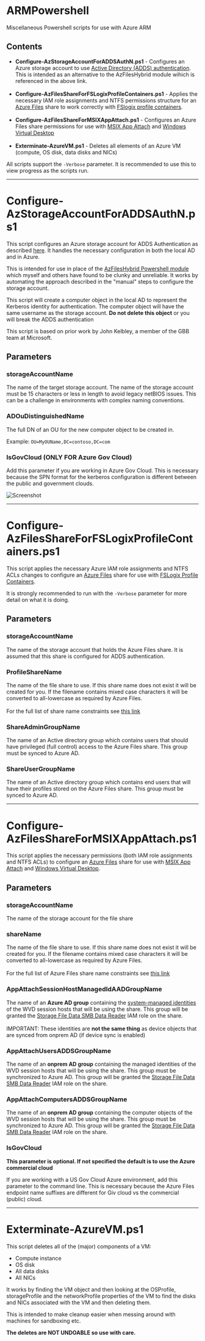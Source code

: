 # ARMPowershell
Miscellaneous Powershell scripts for use with Azure ARM

## Contents


* **Configure-AzStorageAccountForADDSAuthN.ps1** - Configures an Azure storage account to use [Active Directory (ADDS) authentication](https://docs.microsoft.com/en-us/azure/storage/files/storage-files-identity-auth-active-directory-enable).  This is intended as an alternative to the AzFilesHybrid module wihich is referenced in the above link.<br><br>
* **Configure-AzFilesShareForFSLogixProfileContainers.ps1** - Applies the necessary IAM role assignments and NTFS permissions structure for an [Azure Files](https://azure.microsoft.com/en-us/services/storage/files/) share to work correctly with [FSlogix profile containers](https://docs.microsoft.com/en-us/azure/virtual-desktop/fslogix-containers-azure-files).<br><br>
* **Configure-AzFilesShareForMSIXAppAttach.ps1** - Configures an Azure Files share permissions for use with [MSIX App Attach](https://docs.microsoft.com/en-us/azure/virtual-desktop/what-is-app-attach) and [Windows Virtual Desktop](https://azure.microsoft.com/en-us/services/virtual-desktop/)<br><br>
* **Exterminate-AzureVM.ps1** - Deletes all elements of an Azure VM (compute, OS disk, data disks and NICs)


All scripts support the `-Verbose` parameter.  It is recommended to use this to view progress as the scripts run.

---

# Configure-AzStorageAccountForADDSAuthN.ps1


This script configures an Azure storage account for ADDS Authentication as described [here](https://docs.microsoft.com/en-us/azure/storage/files/storage-files-identity-auth-active-directory-enable).  It handles the necessary configuration in both the local AD and in Azure.

This is intended for use in place of the [AzFilesHybrid Powershell module](https://github.com/Azure-Samples/azure-files-samples/releases) which myself and others have found to be clunky and unreliable.  It works by automating the approach described in the "manual" steps to configure the storage account.

This script will create a computer object in the local AD to represent the Kerberos identity for authentication.  The computer object will have the same username as the storage account.  **Do not delete this object** or you will break the ADDS authentication

This script is based on prior work by John Kelbley, a member of the GBB team at Microsoft.

## **Parameters**

### **storageAccountName**

The name of the target storage account. The name of the storage account must be 15 characters or less in length to avoid legacy netBIOS issues.  This can be a challenge in environments with complex naming conventions.

### **ADOuDistinguishedName**
The full DN of an OU for the new computer object to be created in.

Example: `OU=MyOUName,DC=contoso,DC=com`

### **IsGovCloud** (ONLY FOR Azure Gov Cloud)
Add this parameter if you are working in Azure Gov Cloud.  This is necessary because the SPN format for the kerberos configuration is different between the public and government clouds.

![Screenshot](https://github.com/hooverken/ARMPowershell/blob/main/Configure-AzFilesForADDSAuthNScreenshot.PNG)

---

# Configure-AzFilesShareForFSLogixProfileContainers.ps1

This script applies the necessary Azure IAM role assignments and NTFS ACLs changes to configure an [Azure Files](https://azure.microsoft.com/en-us/services/storage/files/) share for use with [FSLogix Profile Containers](https://docs.microsoft.com/en-us/azure/virtual-desktop/create-file-share). 

It is strongly recommended to run with the `-Verbose` parameter for more detail on what it is doing.

## Parameters

### **storageAccountName**
The name of the storage account that holds the Azure Files share.  It is assumed that this share is configured for ADDS authentication.

### **ProfileShareName**

The name of the file share to use.  If this share name does not exist it will be created for you.  If the filename contains mixed case characters it will be converted to all-lowercase as required by Azure Files.<br><br>  For the full list of share name constraints see [this link](https://docs.microsoft.com/en-us/rest/api/storageservices/naming-and-referencing-shares--directories--files--and-metadata#share-names)


### **ShareAdminGroupName**
The name of an Active directory group which contains users that should have privileged (full control) access to the Azure Files share.  This group must be synced to Azure AD.

### **ShareUserGroupName**
The name of an Active directory group which contains end users that will have their profiles stored on the Azure Files share.  This group must be synced to Azure AD.


---

# Configure-AzFilesShareForMSIXAppAttach.ps1

This script applies the necessary permissions (both IAM role assignments and NTFS ACLs) to configure an [Azure Files](https://azure.microsoft.com/en-us/services/storage/files/) share for use with [MSIX App Attach](https://docs.microsoft.com/en-us/azure/virtual-desktop/what-is-app-attach) and [Windows Virtual Desktop](https://azure.microsoft.com/en-us/services/virtual-desktop/).

## Parameters

### **storageAccountName**
The name of the storage account for the file share

### **shareName**

The name of the file share to use.  If this share name does not exist it will be created for you.  If the filename contains mixed case characters it will be converted to all-lowercase as required by Azure Files.  <br><br>For the full list of Azure Files share name constraints see [this link](https://docs.microsoft.com/en-us/rest/api/storageservices/naming-and-referencing-shares--directories--files--and-metadata#share-names)


### **AppAttachSessionHostManagedIdAADGroupName**
The name of an **Azure AD group** containing the [system-managed identities](https://docs.microsoft.com/en-us/azure/active-directory/managed-identities-azure-resources/how-managed-identities-work-vm) of the WVD session hosts that will be using the share.  This group will be granted the [Storage File Data SMB Data Reader](https://docs.microsoft.com/en-us/azure/role-based-access-control/built-in-roles#storage-file-data-smb-share-reader) IAM role on the share.<br><br>
IMPORTANT:  These identities are **not the same thing** as device objects that are synced from onprem AD (if device sync is enabled)


### **AppAttachUsersADDSGroupName**
The name of an <b>onprem AD group</b> containing the managed identities of the WVD session hosts that will be using the share.  This group must be synchronized to Azure AD.  This group will be granted the [Storage File Data SMB Data Reader](https://docs.microsoft.com/en-us/azure/role-based-access-control/built-in-roles#storage-file-data-smb-share-reader) IAM role on the share.

### **AppAttachComputersADDSGroupName**
The name of an <b>onprem AD group</b> containing the computer objects of the WVD session hosts that will be using the share.  This group must be synchronized to Azure AD.  This group will be granted the [Storage File Data SMB Data Reader](https://docs.microsoft.com/en-us/azure/role-based-access-control/built-in-roles#storage-file-data-smb-share-reader) IAM role on the share.

### **IsGovCloud**
<b>This parameter is optional.  If not specified the default is to use the Azure commercial cloud</b><br>

If you are working with a US Gov Cloud Azure environment, add this parameter to the command line.  This is necessary because the Azure Files endpoint name suffixes are different for Giv cloud vs the commercial (public) cloud.
</ul>

---

# Exterminate-AzureVM.ps1

This script deletes all of the (major) components of a VM:
* Compute instance
* OS disk
* All data disks
* All NICs

It works by finding the VM object and then looking at the OSProfile, storageProfile and the networkProfile properties of the VM to find the disks and NICs associated with the VM and then deleting them.

This is intended to make cleanup easier when messing around with machines for sandboxing etc.  

**The deletes are NOT UNDOABLE so use with care.**